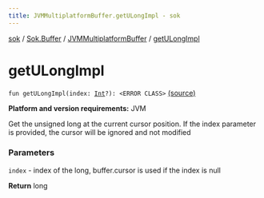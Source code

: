```yaml
---
title: JVMMultiplatformBuffer.getULongImpl - sok
---
```


[sok](../../index.html) / [Sok.Buffer](../index.html) / [JVMMultiplatformBuffer](index.html) / [getULongImpl](./get-u-long-impl.html)

# getULongImpl

`fun getULongImpl(index: `[`Int`](https://kotlinlang.org/api/latest/jvm/stdlib/kotlin/-int/index.html)`?): <ERROR CLASS>` [(source)](https://github.com/SeekDaSky/Sok/tree/master/jvm/sok-jvm/src/Sok/Buffer/JVMMultiplatformBuffer.kt#L153)

**Platform and version requirements:** JVM

Get the unsigned long at the current cursor position. If the index parameter is provided, the cursor will be ignored and not modified

### Parameters

`index` - index of the long, buffer.cursor is used if the index is null

**Return**
long

